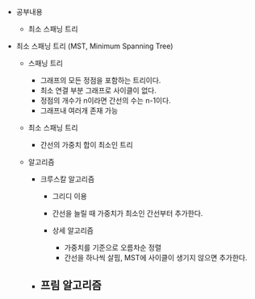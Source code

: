 - 공부내용
	- 최소 스패닝 트리

- 최소 스패닝 트리 (MST, Minimum Spanning Tree) 
	- 스패닝 트리
		- 그래프의 모든 정점을 포함하는 트리이다.
		- 최소 연결 부분 그래프로 사이클이 없다.
		- 정점의 개수가 n이라면 간선의 수는 n-1이다.
		- 그래프내 여러개 존재 가능
	
	- 최소 스패닝 트리
		- 간선의 가중치 합이 최소인 트리
	
	- 알고리즘 
		- 크루스칼 알고리즘
			- 그리디 이용
			- 간선을 늘릴 때 가중치가 최소인 간선부터 추가한다.
			
			- 상세 알고리즘
				- 가중치를 기준으로 오름차순 정렬
				- 간선을 하나씩 살핌, MST에 사이클이 생기지 않으면 추가한다.
		- 프림 알고리즘
			- 